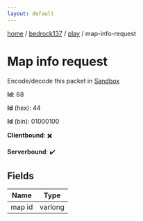 ```yaml
---
layout: default
---
```


[home](/)  /  [bedrock137](/protocol/bedrock137)  /  [play](/protocol/bedrock137/play)  /  map-info-request

# Map info request

Encode/decode this packet in [Sandbox](../../../sandbox/bedrock137#Play.MapInfoRequest)

**Id**: 68

**Id** (hex): 44

**Id** (bin): 01000100

**Clientbound**: ✖️

**Serverbound**: ✔️

## Fields

Name | Type
---|---
map id | varlong
